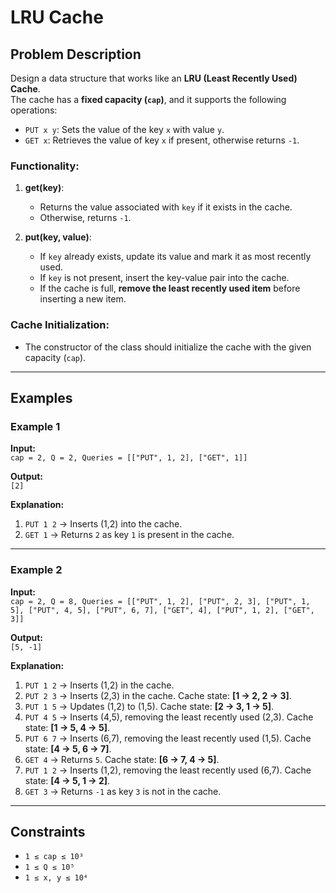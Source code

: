 # LRU Cache

## Problem Description
Design a data structure that works like an **LRU (Least Recently Used) Cache**.  
The cache has a **fixed capacity (`cap`)**, and it supports the following operations:

- `PUT x y`: Sets the value of the key `x` with value `y`.
- `GET x`: Retrieves the value of key `x` if present, otherwise returns `-1`.

### Functionality:
1. **get(key)**:
   - Returns the value associated with `key` if it exists in the cache.
   - Otherwise, returns `-1`.

2. **put(key, value)**:
   - If `key` already exists, update its value and mark it as most recently used.
   - If `key` is not present, insert the key-value pair into the cache.
   - If the cache is full, **remove the least recently used item** before inserting a new item.

### Cache Initialization:
- The constructor of the class should initialize the cache with the given capacity (`cap`).

---

## Examples

### Example 1
**Input:**  
`cap = 2, Q = 2, Queries = [["PUT", 1, 2], ["GET", 1]]`  

**Output:**  
`[2]`  

**Explanation:**  
1. `PUT 1 2` → Inserts (1,2) into the cache.  
2. `GET 1` → Returns `2` as key `1` is present in the cache.  

---

### Example 2
**Input:**  
`cap = 2, Q = 8, Queries = [["PUT", 1, 2], ["PUT", 2, 3], ["PUT", 1, 5], ["PUT", 4, 5], ["PUT", 6, 7], ["GET", 4], ["PUT", 1, 2], ["GET", 3]]`  

**Output:**  
`[5, -1]`  

**Explanation:**  
1. `PUT 1 2` → Inserts (1,2) in the cache.  
2. `PUT 2 3` → Inserts (2,3) in the cache. Cache state: **[1 → 2, 2 → 3]**.  
3. `PUT 1 5` → Updates (1,2) to (1,5). Cache state: **[2 → 3, 1 → 5]**.  
4. `PUT 4 5` → Inserts (4,5), removing the least recently used (2,3). Cache state: **[1 → 5, 4 → 5]**.  
5. `PUT 6 7` → Inserts (6,7), removing the least recently used (1,5). Cache state: **[4 → 5, 6 → 7]**.  
6. `GET 4` → Returns `5`. Cache state: **[6 → 7, 4 → 5]**.  
7. `PUT 1 2` → Inserts (1,2), removing the least recently used (6,7). Cache state: **[4 → 5, 1 → 2]**.  
8. `GET 3` → Returns `-1` as key `3` is not in the cache.  

---

## Constraints
- `1 ≤ cap ≤ 10³`
- `1 ≤ Q ≤ 10⁵`
- `1 ≤ x, y ≤ 10⁴`
